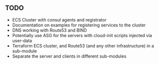 ## TODO

- ECS Cluster with consul agents and registrator
- Documentation on examples for registering services to the cluster
- DNS working with Route53 and BIND
- Potentially use ASG for the servers with cloud-init scripts injected via user-data
- Terraform ECS cluster, and Route53 (and any other infrastructure) in a sub-module
- Separate the server and clients in different sub-modules
